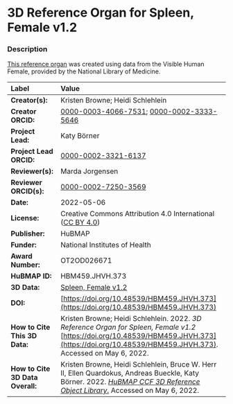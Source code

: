 # 3D Reference Organ for Spleen, Female v1.2

### Description
[This reference organ](https://hubmapconsortium.github.io/ccf/pages/ccf-3d-reference-library.html) was created using data from the Visible Human Female, provided by the National Library of Medicine.

| Label | Value |
| :------------- |:-------------|
| **Creator(s):** | Kristen Browne; Heidi Schlehlein |
| **Creator ORCID:** | [0000-0003-4066-7531](https://orcid.org/0000-0003-4066-7531); [0000-0002-3333-5646](https://orcid.org/0000-0002-3333-5646)|
| **Project Lead:** | Katy B&ouml;rner |
| **Project Lead ORCID:** | [0000-0002-3321-6137](https://orcid.org/0000-0002-3321-6137) |
| **Reviewer(s):** | Marda Jorgensen | 
| **Reviewer ORCID(s):** |[0000-0002-7250-3569](https://doi.org/10.5072/0000-0002-7250-3569) |
| **Date:** | 2022-05-06 |
| **License:** | Creative Commons Attribution 4.0 International ([CC BY 4.0](https://creativecommons.org/licenses/by/4.0/)) |
| **Publisher:** | HuBMAP |
| **Funder:** | National Institutes of Health |
| **Award Number:** | OT2OD026671 |
| **HuBMAP ID:** | HBM459.JHVH.373 |
| **3D Data:** | [Spleen, Female v1.2](https://hubmapconsortium.github.io/ccf-releases/v1.2/models/VH_F_Spleen.glb) |
| **DOI:** | [https://doi.org/10.48539/HBM459.JHVH.373](https://doi.org/10.48539/HBM459.JHVH.373) |
| **How to Cite This 3D Data:** | Kristen Browne; Heidi Schlehlein. 2022. *3D Reference Organ for Spleen, Female v1.2* [https://doi.org/10.48539/HBM459.JHVH.373](https://doi.org/10.48539/HBM459.JHVH.373). Accessed on May 6, 2022. |
| **How to Cite 3D Data Overall:** | Kristen Browne, Heidi Schlehlein, Bruce W. Herr II, Ellen Quardokus, Andreas Bueckle, Katy B&ouml;rner. 2022. [*HuBMAP CCF 3D Reference Object Library*.](https://hubmapconsortium.github.io/ccf/pages/ccf-3d-reference-library.html) Accessed on May 6, 2022. |
